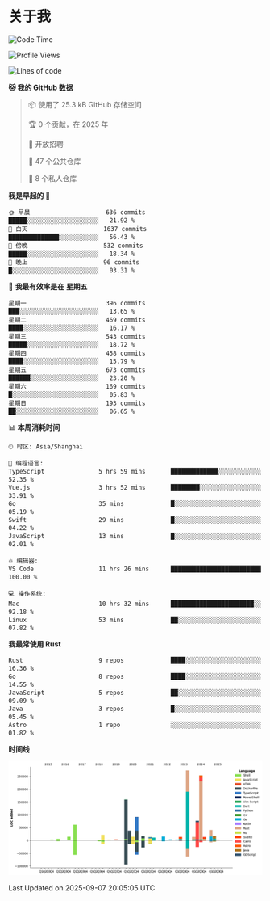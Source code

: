 # 关于我

<!--START_SECTION:waka-->
![Code Time](http://img.shields.io/badge/Code%20Time-4%2C094%20hrs%2059%20mins-blue)

![Profile Views](http://img.shields.io/badge/%E4%B8%AA%E4%BA%BA%E8%B5%84%E6%96%99%E8%A7%82%E7%9C%8B%E6%AC%A1%E6%95%B0-0-blue)

![Lines of code](https://img.shields.io/badge/%E4%BB%8E%E3%80%8CHello%20World%E3%80%8D%E8%B5%B7%E6%88%91%E5%B7%B2%E7%BB%8F%E5%86%99%E4%BA%86-1.2%20million%20%E8%A1%8C%E4%BB%A3%E7%A0%81-blue)

**🐱 我的 GitHub 数据** 

> 📦  使用了 25.3 kB GitHub 存储空间 
 > 
> 🏆 0 个贡献，在 2025 年
 > 
> 💼 开放招聘
 > 
> 📜 47 个公共仓库 
 > 
> 🔑 8 个私人仓库 
 > 
**我是早起的 🐤** 

```text
🌞 早晨                     636 commits         █████░░░░░░░░░░░░░░░░░░░░   21.92 % 
🌆 白天                     1637 commits        ██████████████░░░░░░░░░░░   56.43 % 
🌃 傍晚                     532 commits         █████░░░░░░░░░░░░░░░░░░░░   18.34 % 
🌙 晚上                     96 commits          █░░░░░░░░░░░░░░░░░░░░░░░░   03.31 % 
```
📅 **我最有效率是在 星期五** 

```text
星期一                      396 commits         ███░░░░░░░░░░░░░░░░░░░░░░   13.65 % 
星期二                      469 commits         ████░░░░░░░░░░░░░░░░░░░░░   16.17 % 
星期三                      543 commits         █████░░░░░░░░░░░░░░░░░░░░   18.72 % 
星期四                      458 commits         ████░░░░░░░░░░░░░░░░░░░░░   15.79 % 
星期五                      673 commits         ██████░░░░░░░░░░░░░░░░░░░   23.20 % 
星期六                      169 commits         █░░░░░░░░░░░░░░░░░░░░░░░░   05.83 % 
星期日                      193 commits         ██░░░░░░░░░░░░░░░░░░░░░░░   06.65 % 
```


📊 **本周消耗时间** 

```text
🕑︎ 时区: Asia/Shanghai

💬 编程语言: 
TypeScript               5 hrs 59 mins       █████████████░░░░░░░░░░░░   52.35 % 
Vue.js                   3 hrs 52 mins       ████████░░░░░░░░░░░░░░░░░   33.91 % 
Go                       35 mins             █░░░░░░░░░░░░░░░░░░░░░░░░   05.19 % 
Swift                    29 mins             █░░░░░░░░░░░░░░░░░░░░░░░░   04.22 % 
JavaScript               13 mins             █░░░░░░░░░░░░░░░░░░░░░░░░   02.01 % 

🔥 编辑器: 
VS Code                  11 hrs 26 mins      █████████████████████████   100.00 % 

💻 操作系统: 
Mac                      10 hrs 32 mins      ███████████████████████░░   92.18 % 
Linux                    53 mins             ██░░░░░░░░░░░░░░░░░░░░░░░   07.82 % 
```

**我最常使用 Rust** 

```text
Rust                     9 repos             ████░░░░░░░░░░░░░░░░░░░░░   16.36 % 
Go                       8 repos             ████░░░░░░░░░░░░░░░░░░░░░   14.55 % 
JavaScript               5 repos             ██░░░░░░░░░░░░░░░░░░░░░░░   09.09 % 
Java                     3 repos             █░░░░░░░░░░░░░░░░░░░░░░░░   05.45 % 
Astro                    1 repo              ░░░░░░░░░░░░░░░░░░░░░░░░░   01.82 % 
```



**时间线**

![Lines of Code chart](https://raw.githubusercontent.com/catusax/catusax/master/assets/bar_graph.png)


 Last Updated on 2025-09-07 20:05:05 UTC
<!--END_SECTION:waka-->
